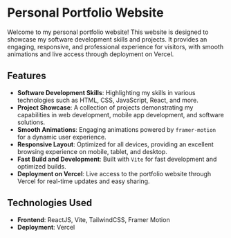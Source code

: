 # Personal Portfolio Website

Welcome to my personal portfolio website! This website is designed to showcase my software development skills and projects. It provides an engaging, responsive, and professional experience for visitors, with smooth animations and live access through deployment on Vercel.

## Features

- **Software Development Skills**: Highlighting my skills in various technologies such as HTML, CSS, JavaScript, React, and more.
- **Project Showcase**: A collection of projects demonstrating my capabilities in web development, mobile app development, and software solutions.
- **Smooth Animations**: Engaging animations powered by `framer-motion` for a dynamic user experience.
- **Responsive Layout**: Optimized for all devices, providing an excellent browsing experience on mobile, tablet, and desktop.
- **Fast Build and Development**: Built with `Vite` for fast development and optimized builds.
- **Deployment on Vercel**: Live access to the portfolio website through Vercel for real-time updates and easy sharing.

## Technologies Used

- **Frontend**: ReactJS, Vite, TailwindCSS, Framer Motion
- **Deployment**: Vercel

